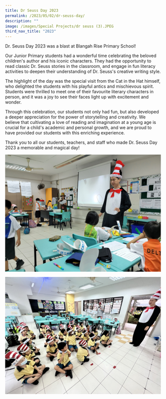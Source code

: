 ```yaml
---
title: Dr Seuss Day 2023
permalink: /2023/05/02/dr-seuss-day/
description: ""
image: /images/Special Projects/dr seuss (3).JPEG
third_nav_title: "2023"
---
```

Dr. Seuss Day 2023 was a blast at Blangah Rise Primary School!

Our Junior Primary students had a wonderful time celebrating the beloved children's author and his iconic characters. They had the opportunity to read classic Dr. Seuss stories in the classroom, and engage in fun literacy activities to deepen their understanding of Dr. Seuss's creative writing style.

The highlight of the day was the special visit from the Cat in the Hat himself, who delighted the students with his playful antics and mischievous spirit. Students were thrilled to meet one of their favourite literary characters in person, and it was a joy to see their faces light up with excitement and wonder.

Through this celebration, our students not only had fun, but also developed a deeper appreciation for the power of storytelling and creativity. We believe that cultivating a love of reading and imagination at a young age is crucial for a child's academic and personal growth, and we are proud to have provided our students with this enriching experience.

Thank you to all our students, teachers, and staff who made Dr. Seuss Day 2023 a memorable and magical day!

![](/images/2023%20Photos/dr%20seuss%202023%20(1).jpg)

![](/images/2023%20Photos/dr%20seuss%20(3).JPEG)